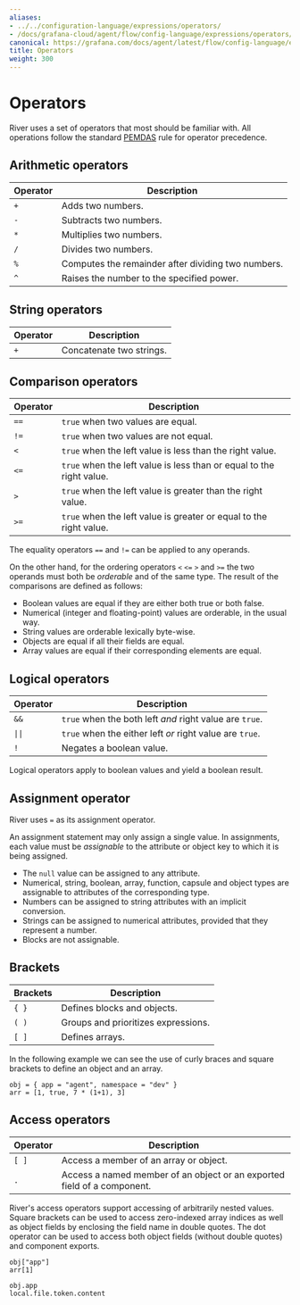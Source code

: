 ```yaml
---
aliases:
- ../../configuration-language/expressions/operators/
- /docs/grafana-cloud/agent/flow/config-language/expressions/operators/
canonical: https://grafana.com/docs/agent/latest/flow/config-language/expressions/operators/
title: Operators
weight: 300
---
```


# Operators
River uses a set of operators that most should be familiar with. All operations
follow the standard [PEMDAS](https://en.wikipedia.org/wiki/Order_of_operations)
rule for operator precedence.

## Arithmetic operators

Operator | Description
-------- | -----------
`+`      | Adds two numbers.
`-`      | Subtracts two numbers.
`*`      | Multiplies two numbers.
`/`      | Divides two numbers.
`%`      | Computes the remainder after dividing two numbers.
`^`      | Raises the number to the specified power.

## String operators

Operator | Description
-------- | -----------
`+`      | Concatenate two strings.

## Comparison operators

Operator | Description
-------- | -----------
`==`     | `true` when two values are equal.
`!=`     | `true` when two values are not equal.
`<`      | `true` when the left value is less than the right value.
`<=`     | `true` when the left value is less than or equal to the right value.
`>`      | `true` when the left value is greater than the right value.
`>=`     | `true` when the left value is greater or equal to the right value.

The equality operators `==` and `!=` can be applied to any operands.

On the other hand, for the ordering operators `<` `<=` `>` and `>=` the two
operands must both be _orderable_ and of the same type. The result of the
comparisons are defined as follows:

* Boolean values are equal if they are either both true or both false.
* Numerical (integer and floating-point) values are orderable, in the usual
  way.
* String values are orderable lexically byte-wise.
* Objects are equal if all their fields are equal.
* Array values are equal if their corresponding elements are equal.

## Logical operators

Operator | Description
-------- | -----------
`&&`     | `true` when the both left _and_ right value are `true`.
`\|\|`     | `true` when the either left _or_ right value are `true`.
`!`      | Negates a boolean value.

Logical operators apply to boolean values and yield a boolean result.

## Assignment operator
River uses `=` as its assignment operator.

An assignment statement may only assign a single value.
In assignments, each value must be _assignable_ to the attribute or object key
to which it is being assigned.

* The `null` value can be assigned to any attribute.
* Numerical, string, boolean, array, function, capsule and object types are
  assignable to attributes of the corresponding type.
* Numbers can be assigned to string attributes with an implicit conversion.
* Strings can be assigned to numerical attributes, provided that they represent
  a number.
* Blocks are not assignable.

## Brackets

Brackets | Description
-------- | -----------
`{ }`    | Defines blocks and objects.
`( )`    | Groups and prioritizes expressions.
`[ ]`    | Defines arrays.

In the following example we can see the use of curly braces and square brackets
to define an object and an array.
```river
obj = { app = "agent", namespace = "dev" }
arr = [1, true, 7 * (1+1), 3]
```

## Access operators

Operator | Description
-------- | -----------
`[ ]`    | Access a member of an array or object.
`.`      | Access a named member of an object or an exported field of a component.

River's access operators support accessing of arbitrarily nested values.
Square brackets can be used to access zero-indexed array indices as well as
object fields by enclosing the field name in double quotes.
The dot operator can be used to access both object fields (without double
quotes) and component exports.
```river
obj["app"]
arr[1]

obj.app
local.file.token.content
```
